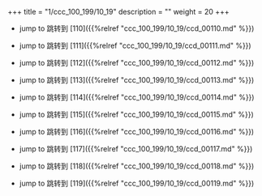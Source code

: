 +++
title = "1/ccc_100_199/10_19"
description = ""
weight = 20
+++

* jump to 跳转到 [110]({{%relref "ccc_100_199/10_19/ccd_00110.md" %}})

* jump to 跳转到 [111]({{%relref "ccc_100_199/10_19/ccd_00111.md" %}})

* jump to 跳转到 [112]({{%relref "ccc_100_199/10_19/ccd_00112.md" %}})

* jump to 跳转到 [113]({{%relref "ccc_100_199/10_19/ccd_00113.md" %}})

* jump to 跳转到 [114]({{%relref "ccc_100_199/10_19/ccd_00114.md" %}})

* jump to 跳转到 [115]({{%relref "ccc_100_199/10_19/ccd_00115.md" %}})

* jump to 跳转到 [116]({{%relref "ccc_100_199/10_19/ccd_00116.md" %}})

* jump to 跳转到 [117]({{%relref "ccc_100_199/10_19/ccd_00117.md" %}})

* jump to 跳转到 [118]({{%relref "ccc_100_199/10_19/ccd_00118.md" %}})

* jump to 跳转到 [119]({{%relref "ccc_100_199/10_19/ccd_00119.md" %}})

